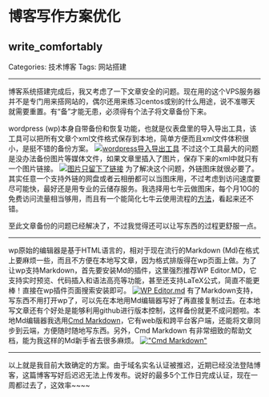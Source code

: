 ﻿# 博客写作方案优化
## write_comfortably

Categories: 技术博客
Tags: 网站搭建

---
博客系统搭建完成后，我又考虑了一下文章安全的问题。现在用的这个VPS服务器并不是专门用来搭网站的，偶尔还用来练习centos或别的什么用途，说不准哪天就需要重置。有“备”才能无患，必须得有个法子将文章备份下来。

wordpress (wp)本身自带备份和恢复功能，也就是仪表盘里的导入导出工具，该工具可以把所有文章个xml文件格式保存到本地，简单方便而且xml文件体积很小，是挺不错的备份方案。
[![wordpress导入导出工具][1]][1]
不过这个工具最大的问题是没办法备份图片等媒体文件，如果文章里插入了图片，保存下来的xml中就只有一个图片链接。
[![图片只留下了链接][2]][2]
为了解决这个问题，外链图床就很必要了。其实任意一个支持外链的网盘或者云相册都可以当图床用，不过考虑到访问速度要尽可能快，最好还是用专业的云储存服务。我选择用七牛云做图床，每个月10G的免费访问流量相当够用，而且有一个能简化七牛云使用流程的[方法][3]，看起来还不错。

至此文章备份的问题已经解决了，不过我觉得还可以让写东西的过程更舒服一点。

---
wp原始的编辑器是基于HTML语言的，相对于现在流行的Markdown (Md)在格式上要麻烦一些，而且不方便在本地写文章，因为格式排版得在wp页面上做。为了让wp支持Markdown，首先要安装Md的插件，这里强烈推荐WP Editor.MD，它支持实时预览、代码插入和语法高亮等功能，甚至还支持LaTeX公式，简直不能更棒！直接在wp插件页面搜索安装即可。
[![WP Editor.md][4]][4]
有了Markdown支持，写东西不用打开wp了，可以先在本地用Md编辑器写好了再直接复制过去。在本地写文章还有个好处是能够利用github进行版本控制，这样备份就更不成问题啦。本地Md编辑器我选用[Cmd Markdown][5]，它有web版和跨平台客户端，还能将文章同步到云端，方便随时随地写东西。另外，Cmd Markdown 有非常细致的帮助文档，能为我这样的Md新手省去很多麻烦。
[!["Cmd Markdown"][6]][6]

---
以上就是我目前大致确定的方案。由于域名实名认证被推迟，近期已经没法登陆博客，这篇博客写好后迟迟无法上传发布。说好的最多5个工作日完成认证，现在一周都过去了，这效率~~~~

  [1]: https://blog.victorbian.rocks/wp-content/uploads/2017/09/wp_import.png "wordpress导入导出工具"
  [2]: https://blog.victorbian.rocks/wp-content/uploads/2017/09/images_become_links.png "图片只留下了链接"
  [3]: http://www.jianshu.com/p/6dce6094bf61 "如何使用七牛云做为图床"
  [4]: https://blog.victorbian.rocks/wp-content/uploads/2017/09/WP_Editor.md_.png "WP Editor.md"
  [5]: https://www.zybuluo.com/mdeditor "Cmd Markdown"
  [6]: https://blog.victorbian.rocks/wp-content/uploads/2017/09/Cmd-Markdown.png "Cmd Markdown"